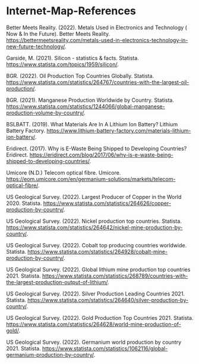 # Internet-Map-References

Better Meets Reality.  (2022). Metals Used in Electronics and Technology ( Now & In the Future). Better Meets Reality.  https://bettermeetsreality.com/metals-used-in-electronics-technology-in-new-future-technology/.

Garside, M.  (2021). Silicon - statistics & facts. Statista.  https://www.statista.com/topics/1959/silicon/.

BGR. (2022). Oil Production Top Countries Globally. Statista. https://www.statista.com/statistics/264767/countries-with-the-largest-oil-production/.

BGR. (2021). Manganese Production Worldwide by Country. Statista.  https://www.statista.com/statistics/1244066/global-manganese-production-volume-by-country/.

BSLBATT. (2019). What Materials Are In A Lithium Ion Battery? Lithium Battery Factory.  https://www.lithium-battery-factory.com/materials-lithium-ion-battery/.

Eridirect. (2017).  Why is E-Waste Being Shipped to Developing Countries?  Eridirect. https://eridirect.com/blog/2017/06/why-is-e-waste-being-shipped-to-developing-countries/.

Umicore (N.D.) Telecom optical fibre. Umicore. https://eom.umicore.com/en/germanium-solutions/markets/telecom-optical-fibre/.

US Geological Survey. (2022). Largest Producer of Copper in the World 2020. Statista. https://www.statista.com/statistics/264626/copper-production-by-country/.

US Geological Survey. (2022).  Nickel production top countries. Statista.  https://www.statista.com/statistics/264642/nickel-mine-production-by-country/.

US Geological Survey. (2022). Cobalt top producing countries worldwide. Statista. https://www.statista.com/statistics/264928/cobalt-mine-production-by-country/.

US Geological Survey. (2022). Global lithium mine production top countries 2021. Statista.  https://www.statista.com/statistics/268789/countries-with-the-largest-production-output-of-lithium/.

US Geological Survey. (2022). Silver Production Leading Countries 2021. Statista. https://www.statista.com/statistics/264640/silver-production-by-country/.

US Geological Survey. (2022). Gold Production Top Countries 2021. Statista.  https://www.statista.com/statistics/264628/world-mine-production-of-gold/.

US Geological Survey. (2022). Germanium world production by country 2021. Statista.  https://www.statista.com/statistics/1062116/global-germanium-production-by-country/.
